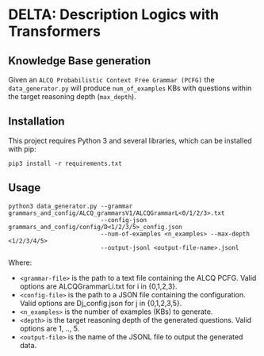 # DELTA: Description Logics with Transformers

<!--- Code to produce ALCQ-based knowledge bases as described in our paper: [Reasoning over Description Logic-based Contexts with Transformers](https://arxiv.org/pdf/2311.08941.pdf).

If you use our code/dataset in your work please cite our paper:
```
@article{poulis2023reasoning,
  title={Reasoning over Description Logic-based Contexts with Transformers},
  author={Poulis, Angelos and Tsalapati, Eleni and Koubarakis, Manolis},
  journal={arXiv preprint arXiv:2311.08941},
  year={2023}
}
``` --->
## Knowledge Base generation

Given an `ALCQ Probabilistic Context Free Grammar (PCFG)` the `data_generator.py` will produce `num_of_examples` KBs with questions within the target reasoning depth (`max_depth`).

## Installation

This project requires Python 3 and several libraries, which can be installed with pip:

```
pip3 install -r requirements.txt
```

## Usage

```
python3 data_generator.py --grammar grammars_and_config/ALCQ_grammarsV1/ALCQGrammarL<0/1/2/3>.txt 
                          --config-json grammars_and_config/config/D<1/2/3/5>_config.json 
                          --num-of-examples <n_examples> --max-depth <1/2/3/4/5> 
                          --output-jsonl <output-file-name>.jsonl
```

Where:

* `<grammar-file>` is the path to a text file containing the ALCQ PCFG. Valid options are ALCQGrammarLi.txt for i in {0,1,2,3}.
* `<config-file>` is the path to a JSON file containing the configuration. Valid options are Dj_config.json for j in {0,1,2,3,5}.
* `<n_examples>` is the number of examples (KBs) to generate.
* `<depth>` is the target reasoning depth of the generated questions. Valid options are 1, .., 5.
* `<output-file>` is the name of the JSONL file to output the generated data.


<!--- ## Contact

If you encounter any problems or have questions about DELTA, please feel free to contact me at `reverse("angelos") + "ps" + [at]"gmail.com"`. --->
